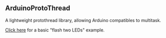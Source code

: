 ArduinoProtoThread
------------------

A lightweight protothread library, allowing Arduino compatibles to multitask.

[Click here](https://github.com/gregkrsak/ArduinoProtoThread/tree/master/examples/TwoAsyncFlashingLEDs) for a basic "flash two LEDs" example.
